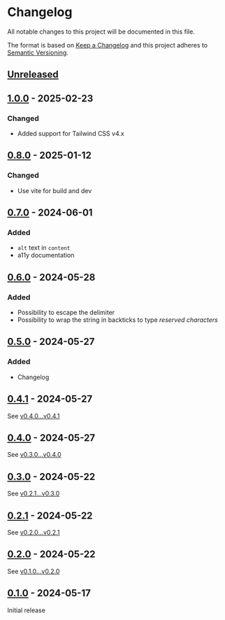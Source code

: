 # Changelog

All notable changes to this project will be documented in this file.

The format is based on [Keep a Changelog](https://keepachangelog.com/en/1.1.0/) and this project adheres to [Semantic Versioning](https://semver.org/spec/v2.0.0.html).

## [Unreleased]

## [1.0.0] - 2025-02-23

### Changed

- Added support for Tailwind CSS v4.x

## [0.8.0] - 2025-01-12

### Changed

- Use vite for build and dev

## [0.7.0] - 2024-06-01

### Added

- `alt` text in `content`
- a11y documentation

## [0.6.0] - 2024-05-28

### Added

- Possibility to escape the delimiter
- Possibility to wrap the string in backticks to type _reserved characters_

## [0.5.0] - 2024-05-27

### Added

- Changelog

## [0.4.1] - 2024-05-27

See [v0.4.0...v0.4.1](https://github.com/MoritzBru/tailwind-plugin-typed/compare/v0.4.0...v0.4.1)

## [0.4.0] - 2024-05-27

See [v0.3.0...v0.4.0](https://github.com/MoritzBru/tailwind-plugin-typed/compare/v0.3.0...v0.4.0)

## [0.3.0] - 2024-05-22

See [v0.2.1...v0.3.0](https://github.com/MoritzBru/tailwind-plugin-typed/compare/v0.2.1...v0.3.0)

## [0.2.1] - 2024-05-22

See [v0.2.0...v0.2.1](https://github.com/MoritzBru/tailwind-plugin-typed/compare/v0.2.0...v0.2.1)

## [0.2.0] - 2024-05-22

See [v0.1.0...v0.2.0](https://github.com/MoritzBru/tailwind-plugin-typed/compare/v0.1.0...v0.2.0)

## [0.1.0] - 2024-05-17

Initial release

[Unreleased]: https://github.com/MoritzBru/tailwind-plugin-typed/compare/v1.0.0...HEAD
[1.0.0]: https://github.com/MoritzBru/tailwind-plugin-typed/compare/v0.8.0...v1.0.0
[0.8.0]: https://github.com/MoritzBru/tailwind-plugin-typed/compare/v0.7.0...v0.8.0
[0.7.0]: https://github.com/MoritzBru/tailwind-plugin-typed/compare/v0.6.0...v0.7.0
[0.6.0]: https://github.com/MoritzBru/tailwind-plugin-typed/compare/v0.5.0...v0.6.0
[0.5.0]: https://github.com/MoritzBru/tailwind-plugin-typed/compare/v0.4.1...v0.5.0
[0.4.1]: https://github.com/MoritzBru/tailwind-plugin-typed/compare/v0.4.0...v0.4.1
[0.4.0]: https://github.com/MoritzBru/tailwind-plugin-typed/compare/v0.3.0...v0.4.0
[0.3.0]: https://github.com/MoritzBru/tailwind-plugin-typed/compare/v0.2.1...v0.3.0
[0.2.1]: https://github.com/MoritzBru/tailwind-plugin-typed/compare/v0.2.0...v0.2.1
[0.2.0]: https://github.com/MoritzBru/tailwind-plugin-typed/compare/v0.1.0...v0.2.0
[0.1.0]: https://github.com/MoritzBru/tailwind-plugin-typed/releases/tag/v0.1.0
